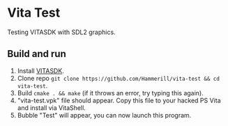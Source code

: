 # Vita Test
Testing VITASDK with SDL2 graphics.

## Build and run
1. Install [VITASDK](https://vitasdk.org/).
2. Clone repo `git clone https://github.com/Hammerill/vita-test && cd vita-test`.
3. Build `cmake . && make` (if it throws an error, try typing this again).
4. "vita-test.vpk" file should appear. Copy this file to your hacked PS Vita and install via VitaShell.
5. Bubble "Test" will appear, you can now launch this program.
